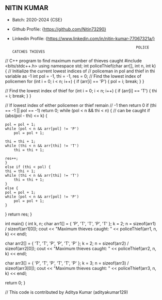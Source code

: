 ## NITIN KUMAR
- Batch: 2020-2024 {CSE}
- Github Profile: {https://github.com/Nitin73290}
- Linkedin Profile: {https://www.linkedin.com/in/nitin-kumar-77067321a/}


                                                               POLICE CATCHES THIEVES

// C++ program to find maximum number of thieves caught
#include <bits/stdc++.h>
using namespace std;
int policeThief(char arr[], int n, int k)
{
// Initialize the current lowest indices of
// policeman in pol and thief in thi variable as -1
int pol = -1, thi = -1, res = 0;
// Find the lowest index of policemen
for (int i = 0; i < n; i++) {
	if (arr[i] == 'P') {
	pol = i;
	break;
	}
}

// Find the lowest index of thief
for (int i = 0; i < n; i++) {
	if (arr[i] == 'T') {
	thi = i;
	break;
	}
}

// If lowest index of either policemen or thief remain
// -1 then return 0
if (thi == -1 || pol == -1)
	return 0;
while (pol < n && thi < n) {
	// can be caught
	if (abs(pol - thi) <= k) {

	pol = pol + 1;
	while (pol < n && arr[pol] != 'P')
		pol = pol + 1;

	thi = thi + 1;
	while (thi < n && arr[thi] != 'T')
		thi = thi + 1;

	res++;
	}
	else if (thi < pol) {
	thi = thi + 1;
	while (thi < n && arr[thi] != 'T')
		thi = thi + 1;
	}
	else {
	pol = pol + 1;
	while (pol < n && arr[pol] != 'P')
		pol = pol + 1;
	}
}
return res;
}

int main()
{
int k, n;
char arr1[] = { 'P', 'T', 'T', 'P', 'T' };
k = 2;
n = sizeof(arr1) / sizeof(arr1[0]);
cout << "Maximum thieves caught: " << policeThief(arr1, n, k) << endl;

char arr2[] = { 'T', 'T', 'P', 'P', 'T', 'P' };
k = 2;
n = sizeof(arr2) / sizeof(arr2[0]);
cout << "Maximum thieves caught: " << policeThief(arr2, n, k) << endl;

char arr3[] = { 'P', 'T', 'P', 'T', 'T', 'P' };
k = 3;
n = sizeof(arr3) / sizeof(arr3[0]);
cout << "Maximum thieves caught: " << policeThief(arr3, n, k) << endl;

return 0;
}

// This code is contributed by Aditya Kumar (adityakumar129)
